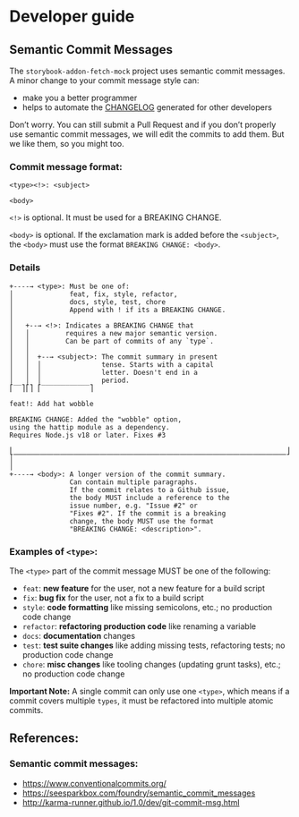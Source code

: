 # Developer guide

## Semantic Commit Messages

The `storybook-addon-fetch-mock` project uses semantic commit messages. A minor change to your commit message style can:

- make you a better programmer
- helps to automate the [CHANGELOG](CHANGELOG.md) generated for other developers

Don’t worry. You can still submit a Pull Request and if you don’t properly use semantic commit messages, we will edit the commits to add them. But we like them, so you might too.

### Commit message format:

```
<type><!>: <subject>

<body>
```

`<!>` is optional. It must be used for a BREAKING CHANGE.

`<body>` is optional. If the exclamation mark is added before the `<subject>`, the `<body>` must use the format `BREAKING CHANGE: <body>`.

### Details

```
+----→ <type>: Must be one of:
│              feat, fix, style, refactor,
│              docs, style, test, chore
│              Append with ! if its a BREAKING CHANGE.
│
│   +--→ <!>: Indicates a BREAKING CHANGE that
│   │         requires a new major semantic version.
│   │         Can be part of commits of any `type`.
│   │
│   │  +--→ <subject>: The commit summary in present
│   │  │               tense. Starts with a capital
│   │  │               letter. Doesn't end in a
│   │  │               period.
⎡‾‾⎤⎡⎤ ⎡‾‾‾‾‾‾‾‾‾‾‾‾⎤

feat!: Add hat wobble

BREAKING CHANGE: Added the "wobble" option,
using the hattip module as a dependency.
Requires Node.js v18 or later. Fixes #3

⎣⎽⎽⎽⎽⎽⎽⎽⎽⎽⎽⎽⎽⎽⎽⎽⎽⎽⎽⎽⎽⎽⎽⎽⎽⎽⎽⎽⎽⎽⎽⎽⎽⎽⎽⎽⎽⎽⎽⎽⎽⎽⎦
│
│
+----→ <body>: A longer version of the commit summary.
               Can contain multiple paragraphs.
               If the commit relates to a Github issue,
               the body MUST include a reference to the
               issue number, e.g. "Issue #2" or
               "Fixes #2". If the commit is a breaking
               change, the body MUST use the format
               "BREAKING CHANGE: <description>".
```

### Examples of `<type>`:

The `<type>` part of the commit message MUST be one of the following:

- `feat`: **new feature** for the user, not a new feature for a build script
- `fix`: **bug fix** for the user, not a fix to a build script
- `style`: **code formatting** like missing semicolons, etc.; no production code change
- `refactor`: **refactoring production code** like renaming a variable
- `docs`: **documentation** changes
- `test`: **test suite changes** like adding missing tests, refactoring tests; no production code change
- `chore`: **misc changes** like tooling changes (updating grunt tasks), etc.; no production code change

**Important Note:** A single commit can only use one `<type>`, which means if a commit covers multiple `types`, it must be refactored into multiple atomic commits.

## References:

### Semantic commit messages:

- https://www.conventionalcommits.org/
- https://seesparkbox.com/foundry/semantic_commit_messages
- http://karma-runner.github.io/1.0/dev/git-commit-msg.html
